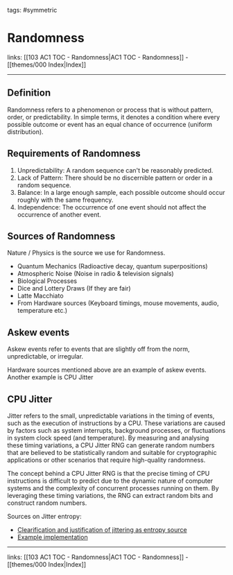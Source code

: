 tags: #symmetric 

# Randomness

links:  [[103 AC1 TOC - Randomness|AC1 TOC - Randomness]] - [[themes/000 Index|Index]]

---

## Definition

Randomness refers to a phenomenon or process that is without pattern, order, or predictability. In simple terms, it denotes a condition where every possible outcome or event has an equal chance of occurrence (uniform distribution).

## Requirements of Randomness

1. Unpredictability: A random sequence can't be reasonably predicted.
2. Lack of Pattern: There should be no discernible pattern or order in a random sequence.
3. Balance: In a large enough sample, each possible outcome should occur roughly with the same frequency.
4. Independence: The occurrence of one event should not affect the occurrence of another event.

## Sources of Randomness

Nature / Physics is the source we use for Randomness.

- Quantum Mechanics (Radioactive decay, quantum superpositions)
- Atmospheric Noise (Noise in radio & television signals)
- Biological Processes
- Dice and Lottery Draws (If they are fair)
- Latte Macchiato
- From Hardware sources (Keyboard timings, mouse movements, audio, temperature etc.)

## Askew events

Askew events refer to events that are slightly off from the norm, unpredictable, or irregular.

Hardware sources mentioned above are an example of askew events. Another example is CPU Jitter

## CPU Jitter

Jitter refers to the small, unpredictable variations in the timing of events, such as the execution of instructions by a CPU. These variations are caused by factors such as system interrupts, background processes, or fluctuations in system clock speed (and temperature). By measuring and analysing these timing variations, a CPU Jitter RNG can generate random numbers that are believed to be statistically random and suitable for cryptographic applications or other scenarios that require high-quality randomness.

The concept behind a CPU Jitter RNG is that the precise timing of CPU instructions is difficult to predict due to the dynamic nature of computer systems and the complexity of concurrent processes running on them. By leveraging these timing variations, the RNG can extract random bits and construct random numbers.

Sources on Jitter entropy:

- [Clearification and justification of jittering as entropy source](http://www.chronox.de/jent.html)
-  [Example implementation](https://github.com/smuellerDD/jitterentropy-library)

---
links:  [[103 AC1 TOC - Randomness|AC1 TOC - Randomness]] - [[themes/000 Index|Index]]